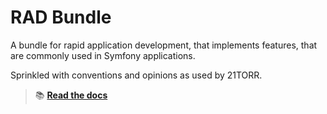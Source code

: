 RAD Bundle
==========

A bundle for rapid application development, that implements features, that are commonly used in Symfony applications.

Sprinkled with conventions and opinions as used by 21TORR.

> 📚 [**Read the docs**](https://21torr-docs.fly.dev/docs/php/symfony/rad)
